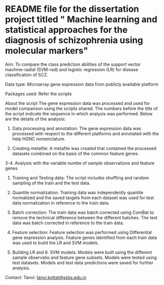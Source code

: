 # README file for the dissertation project titled " Machine learning and statistical approaches for the diagnosis of schizophrenia using molecular markers"

Aim: To compare the class prediction abilities of the support vector machine-radial (SVM-rad) and logistic regression (LR) for disease classification of SCZ. 

Data type: Microarray gene expression data from publicly available platform

Packages used: Refer the scripts

About the script
The gene expression data was processed and used for model comparison using the scripts shared. The numbers before the title of the script indicate the sequence in which analysis was performed. Below are the details of the analysis:

1. Data processing and annotation: The gene expression data was processed with respect to the different platforms and annotated with the help HGNC nomenclature.

2. Creating metafile: A metafile was created that contained the processed datasets combined on the basis of the common feature genes.

3-4. Analysis with the variable numbe of sample observations and feature genes

  1. Training and Testing data: The script includes shuffling and random sampling of the train and the test data.

  2. Quantile normalization: Training data was independently quantile normalized and the saved targets from each dataset was used for test data normalization in reference to the train data.

  3. Batch correction: The train data was batch corrected using ComBat to remove the technical difference between the different batches. The test data was batch corrected in reference to the train data. 

  4. Feature selection: Feature selection was performed using Differential gene expression analysis. Feature genes identified from each train data was used to build the LR and SVM models.

  5. Building LR and 6. SVM models: Models were built using the different sample observatio and feature gene subsets. Models were tested using test datasets. Models and test data predictions were saved for further analysis. 


Contact:
Tanvi: tanvi.kottat@ssbs.edu.in
